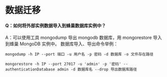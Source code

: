 # 数据迁移
#### Q：如何将外部实例数据导入到蜂巢数据库实例中？

A：可以使用工具 mongodump 导出 mongodb 数据库，用 mongorestore 导入到蜂巢 MongoDB 实例中。
数据库导入、导出命令举例：

    mongodump -h IP --port 端口 -u 用户名 -p 密码 -d 数据库 -o 文件存在路径 
    
    mongorestore -h IP --port 27017 -u 'admin' -p '密码' --authenticationDatabase admin -d 数据库名 --drop 导出数据库路径